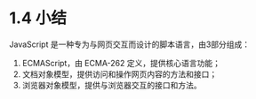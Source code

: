 # 1.4 小结
JavaScript 是一种专为与网页交互而设计的脚本语言，由3部分组成：
1. ECMAScript，由 ECMA-262 定义，提供核心语言功能；
2. 文档对象模型，提供访问和操作网页内容的方法和接口；
3. 浏览器对象模型，提供与浏览器交互的接口和方法。 